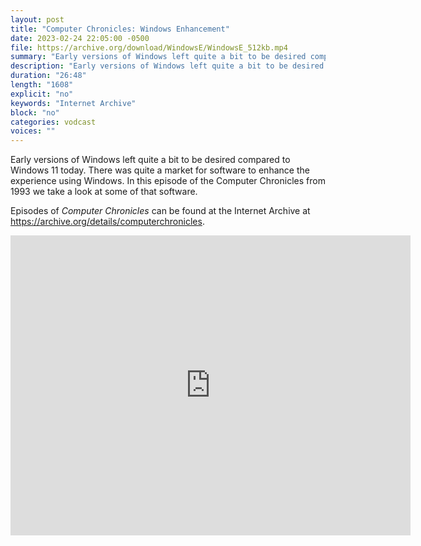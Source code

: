 ```yaml
---
layout: post
title: "Computer Chronicles: Windows Enhancement"
date: 2023-02-24 22:05:00 -0500
file: https://archive.org/download/WindowsE/WindowsE_512kb.mp4
summary: "Early versions of Windows left quite a bit to be desired compared to Windows 11 today.  There was quite a market for software to enhance the experience using Windows.  In this episode of the Computer Chronicles from 1993 we take a look at some of that software."
description: "Early versions of Windows left quite a bit to be desired compared to Windows 11 today.  There was quite a market for software to enhance the experience using Windows.  In this episode of the Computer Chronicles from 1993 we take a look at some of that software."
duration: "26:48"
length: "1608"
explicit: "no" 
keywords: "Internet Archive"
block: "no" 
categories: vodcast
voices: ""
---
```


Early versions of Windows left quite a bit to be desired compared to Windows 11 today.  There was quite a market for software to enhance the experience using Windows.  In this episode of the Computer Chronicles from 1993 we take a look at some of that software.

Episodes of *Computer Chronicles* can be found at the Internet Archive at <https://archive.org/details/computerchronicles>.

<iframe src="https://archive.org/embed/WindowsE" width="640" height="480" frameborder="0" webkitallowfullscreen="true" mozallowfullscreen="true" allowfullscreen></iframe>
